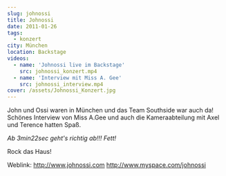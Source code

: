 ```yaml
---
slug: johnossi
title: Johnossi
date: 2011-01-26
tags:
  - konzert
city: München
location: Backstage
videos:
  - name: 'Johnossi live im Backstage'
    src: johnossi_konzert.mp4
  - name: 'Interview mit Miss A. Gee'
    src: johnossi_interview.mp4
cover: /assets/Johnossi_Konzert.jpg
---
```


John und Ossi waren in München und das Team Southside war auch da! Schönes Interview von Miss A.Gee und auch die Kameraabteilung mit Axel und Terence hatten Spaß.

_Ab 3min22sec geht's richtig ab!!! Fett!_

Rock das Haus!

Weblink:
http://www.johnossi.com
http://www.myspace.com/johnossi
